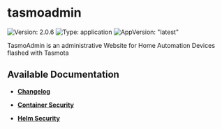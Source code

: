# tasmoadmin

![Version: 2.0.6](https://img.shields.io/badge/Version-2.0.6-informational?style=flat-square) ![Type: application](https://img.shields.io/badge/Type-application-informational?style=flat-square) ![AppVersion: "latest"](https://img.shields.io/badge/AppVersion-"latest"-informational?style=flat-square)

TasmoAdmin is an administrative Website for Home Automation Devices flashed with Tasmota

## Available Documentation

- [**Changelog**](CHANGELOG)

- [**Container Security**](container-security)

- [**Helm Security**](helm-security)

